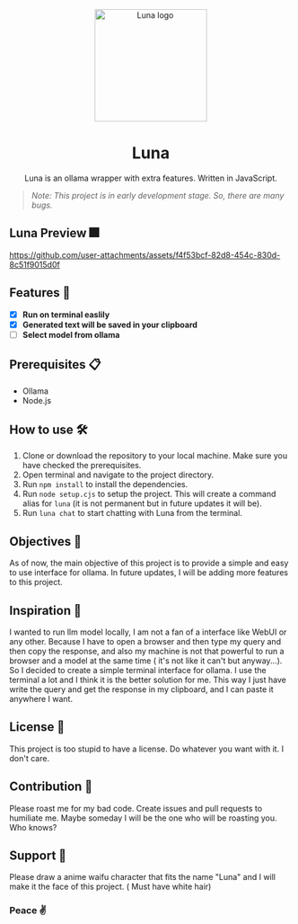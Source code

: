 <div align="center">

<img src="https://github.com/user-attachments/assets/c240d23a-6546-4770-8fe6-60395a7360a9" width="200px" alt="Luna logo" />
<h1>Luna</h1>
    
<p>
    Luna is an ollama wrapper with extra features. Written in JavaScript.
</p>
</div>

>*Note: This project is in early development stage. So, there are many bugs.*

## Luna Preview 🎆

https://github.com/user-attachments/assets/f4f53bcf-82d8-454c-830d-8c51f9015d0f

## Features 🌟
- [x] **Run on terminal easlily**
- [x] **Generated text will be saved in your clipboard**
- [ ] **Select model from ollama**

## Prerequisites 📋
- Ollama 
- Node.js

## How to use 🛠️
1. Clone or download the repository to your local machine. Make sure you have checked the prerequisites. 
2. Open terminal and navigate to the project directory.
3. Run `npm install` to install the dependencies.
4. Run `node setup.cjs` to setup the project. This will create a command alias for `luna` (it is not permanent but in future updates it will be).
5. Run `luna chat` to start chatting with Luna from the terminal.

## Objectives 📝
As of now, the main objective of this project is to provide a simple and easy to use interface for ollama. In future updates, I will be adding more features to this project. 

## Inspiration 🌈
I wanted to run llm model locally, I am not a fan of a interface like WebUI or any other. Because I have to open a browser and then type my query and then copy the response, and also my machine is not that powerful to run a browser and a model at the same time ( it's not like it can't but anyway...). So I decided to create a simple terminal interface for ollama. I use the terminal a lot and I think it is the better solution for me. This way I just have write the query and get the response in my clipboard, and I can paste it anywhere I want.

## License 📜
This project is too stupid to have a license. Do whatever you want with it. I don't care.

## Contribution 🤝
Please roast me for my bad code. Create issues and pull requests to humiliate me. Maybe someday I will be the one who will be roasting you. Who knows?

## Support 🙏

Please draw a anime waifu character that fits the name "Luna" and I will make it the face of this project. ( Must have white hair)


### Peace ✌️

